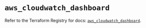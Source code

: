 # `aws_cloudwatch_dashboard`

Refer to the Terraform Registry for docs: [`aws_cloudwatch_dashboard`](https://registry.terraform.io/providers/hashicorp/aws/6.10.0/docs/resources/cloudwatch_dashboard).
